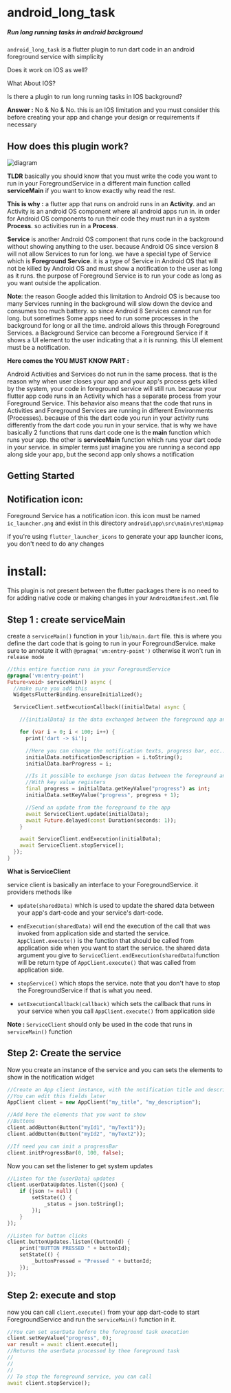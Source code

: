 # android_long_task

##### Run long running tasks in android background

`android_long_task` is a flutter plugin to run dart code in an android foreground service with simplicity

Does it work on IOS as well?

What About IOS?

Is there a plugin to run long running tasks in IOS background?

**Answer :**
No & No & No. this is an IOS limitation and you must consider this before creating your app and change your design or requirements if necessary

  ## How does this plugin work?

![diagram](diagram.jpg?raw=true "digram")

**TLDR**
basically you should know that you must write the code you want to run in your ForegroundService in a different main function called **serviceMain**
if you want to know exactly why read the rest.


**This is why :**
a flutter app that runs on android runs in an **Activity**. and an Activity is an android OS component where all android apps run in. in order for Android OS components to run their code they must run in  a system **Process**.  so activities run in a **Process**. 

**Service** is another Android OS component that runs code in the background without showing anything to the user. because Android OS since version 8 will not allow Services to run for long. we have a special type of Service which is **Foreground Service**. it is a type of Service in Android OS that will not be killed by Android OS and must show a notification to the user as long as it runs. the purpose of Foreground Service is to run your code as long as you want outside the application.

**Note**: the reason Google added this limitation to Android OS is because too many Services running in the background will slow down the device and consumes too much battery. so since Android 8 Services cannot run for long. 
but sometimes Some apps need to run some processes in the background for long or all the time. android allows this through Foreground Services. a Background Service can become a Foreground Service if it shows a UI element to the user indicating that a it is running. this UI element must be a notification.

**Here comes the YOU MUST KNOW PART :**

Android Activities and Services do not run in the same process. that is the reason why when user closes your app and your app's process gets killed by the system, your code in foreground service will still run. because your flutter app code runs in an Activity which has a separate process from your Foreground Service. This behavior also means that the code that runs in Activities and Foreground Services are running in different Environments (Processes). because of this the dart code you run in your activity runs differently from the dart code you run in your service. that is why we have basically 2 functions that runs dart code one is the **main** function which runs your app. the other is **serviceMain** function which runs your dart code in your service. in simpler terms just imagine you are running a second app along side your app, but the second app only shows a notification


## Getting Started

## Notification icon:
Foreground Service has a notification icon. this icon must be named `ic_launcher.png` and exist in this directory `android\app\src\main\res\mipmap`

if you're using `flutter_launcher_icons` to generate your app launcher icons, you don't need to do any changes

# install:
This plugin is not present between the flutter packages
there is no need to for adding native code or making changes in your `AndroidManifest.xml` file

## Step 1 : create serviceMain

create a `serviceMain()` function in your `lib/main.dart` file. this is where you define the dart code that is going to run in your ForegroundService. make sure to annotate it with `@pragma('vm:entry-point')` otherwise it won't run in `release mode`

```dart
//this entire function runs in your ForegroundService
@pragma('vm:entry-point')
Future<void> serviceMain() async {
  //make sure you add this
  WidgetsFlutterBinding.ensureInitialized();

  ServiceClient.setExecutionCallback((initialData) async {

    //{initialData} is the data exchanged between the foreground app and your app

    for (var i = 0; i < 100; i++) {
      print('dart -> $i');

      //Here you can change the notification texts, progress bar, ecc...
      initialData.notificationDescription = i.toString();
      initialData.barProgress = i;

      //Is it possible to exchange json datas between the foreground and the app
      //With key value registers
      final progress = initialData.getKeyValue("progress") as int;
      initialData.setKeyValue("progress", progress + 1);

      //Send an update from the foreground to the app
      await ServiceClient.update(initialData);
      await Future.delayed(const Duration(seconds: 1));
    }

    await ServiceClient.endExecution(initialData);
    await ServiceClient.stopService();
  });
}
```

**What is ServiceClient**

service client is basically an interface to your ForegroundService. it providers methods like
* `update(sharedData)` which is used to update the shared data between your app's dart-code and your service's dart-code.

* `endExecution(sharedData)` will end the execution of the call that was invoked from application side and started the service. 
`AppClient.execute()` is the function that should be called from application side when you want to start the service. the shared data argument you give to `ServiceClient.endExecution(sharedData)`function will be return type of `AppClient.execute()` that was called from application side.

* `stopService()` which stops the service. note that you don't have to stop the ForegroundService if that is what you need.

* `setExecutionCallback(callback)` which sets the callback that runs in your service when you call `AppClient.execute()` from application side

**Note :** `ServiceClient` should only be used in the code that runs in `serviceMain()` function

## Step 2: Create the service

Now you create an instance of the service and you can sets the elements to show in the notification widget

```dart
//Create an App client instance, with the notification title and description
//You can edit this fields later
AppClient client = new AppClient("my_title", "my_description");

//Add here the elements that you want to show
//Buttons
client.addButton(Button("myId1", "myText1"));
client.addButton(Button("myId2", "myText2"));

//If need you can init a progressBar
client.initProgressBar(0, 100, false);

```

Now you can set the listener to get system updates

```dart
//Listen for the {userData} updates
client.userDataUpdates.listen((json) {
    if (json != null) {
        setState(() {
            _status = json.toString();
        });
    }
});

//Listen for button clicks
client.buttonUpdates.listen((buttonId) {
    print("BUTTON PRESSED " + buttonId);
    setState(() {
        _buttonPressed = "Pressed " + buttonId;
    });
});
```



## Step 2: execute and stop

now you can call `client.execute()` from your app dart-code to start ForegroundService and run the `serviceMain()` function in it.

```dart
//You can set userData before the foreground task execution
client.setKeyValue("progress", 0);
var result = await client.execute();
//Returns the userData processed by thee foreground task
//
//
//
// To stop the foreground service, you can call
await client.stopService();
```




